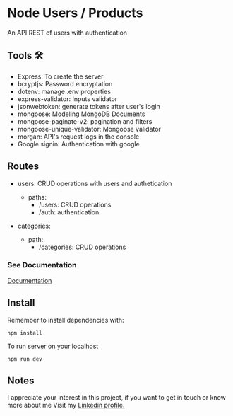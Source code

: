 # Node Users / Products

An API REST of users with authentication

## Tools 🛠️

- Express: To create the server
- bcryptjs: Password encryptation
- dotenv: manage .env properties
- express-validator: Inputs validator
- jsonwebtoken: generate tokens after user's login
- mongoose: Modeling MongoDB Documents
- mongoose-paginate-v2: pagination and filters
- mongoose-unique-validator: Mongoose validator
- morgan: API's request logs in the console
- Google signin: Authentication with google

## Routes

- users: CRUD operations with users and authetication

  - paths:
    - /users: CRUD operations
    - /auth: authentication

- categories:
  - path:
    - /categories: CRUD operations

### See Documentation

[Documentation](https://documenter.getpostman.com/view/14586047/TzseJmM6)

## Install

Remember to install dependencies with:

```
npm install
```

To run server on your localhost

```
npm run dev
```

## Notes

I appreciate your interest in this project, if you want to get in touch or know more about me Visit my [Linkedin profile.](https://www.linkedin.com/in/gast%C3%B3n-martinez-a2189a1a2/)
